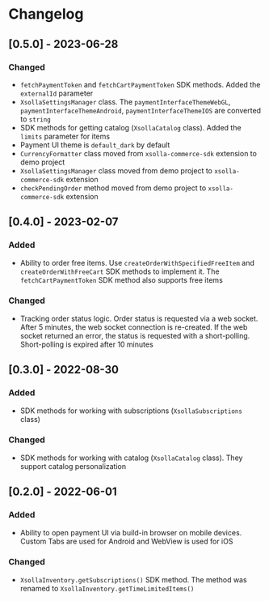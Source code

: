 # Changelog

## [0.5.0] - 2023-06-28

### Changed
- `fetchPaymentToken` and `fetchCartPaymentToken` SDK methods. Added the `externalId` parameter
- `XsollaSettingsManager` class. The `paymentInterfaceThemeWebGL`, `paymentInterfaceThemeAndroid`, `paymentInterfaceThemeIOS` are converted to `string`
- SDK methods for getting catalog (`XsollaCatalog` class). Added the `limits` parameter for items
- Payment UI theme is `default_dark` by default
- `CurrencyFormatter` class moved from `xsolla-commerce-sdk` extension to demo project
- `XsollaSettingsManager` class moved from demo project to `xsolla-commerce-sdk` extension
- `checkPendingOrder` method moved from demo project to `xsolla-commerce-sdk` extension

## [0.4.0] - 2023-02-07

### Added
- Ability to order free items. Use `createOrderWithSpecifiedFreeItem` and `createOrderWithFreeCart` SDK methods to implement it. The `fetchCartPaymentToken` SDK method also supports free items

### Changed
- Tracking order status logic. Order status is requested via a web socket. After 5 minutes, the web socket connection is re-created. If the web socket returned an error, the status is requested with a short-polling. Short-polling is expired after 10 minutes

## [0.3.0] - 2022-08-30

### Added
- SDK methods for working with subscriptions (`XsollaSubscriptions` class)

### Changed
- SDK methods for working with catalog (`XsollaCatalog` class). They support catalog personalization

## [0.2.0] - 2022-06-01

### Added
- Ability to open payment UI via build-in browser on mobile devices. Custom Tabs are used for Android and WebView is used for iOS

### Changed
- `XsollaInventory.getSubscriptions()` SDK method. The method was renamed to `XsollaInventory.getTimeLimitedItems()`
